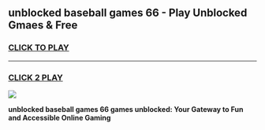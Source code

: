 
## unblocked baseball games 66 - Play Unblocked Gmaes & Free
<h3>
<a href="https://news.freeplayer.one?title=unblocked_baseball_games_66&ref=23F">CLICK TO PLAY</a></h3>
<hr>

<h3>
<a href="https://news.freeplayer.one?title=unblocked_baseball_games_66&ref=23F">CLICK 2 PLAY</a>
  
</h3>

<a href="https://news.freeplayer.one?title=unblocked_baseball_games_66&ref=23F/"><img src="https://clearcache.store/games.png"></a>


**unblocked baseball games 66 games unblocked: Your Gateway to Fun and Accessible Online Gaming**
